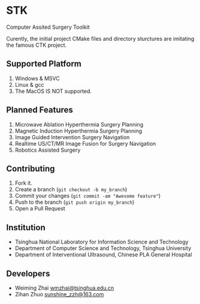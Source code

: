 STK
===
Computer Assited Surgery Toolkit

Curently, the initial project CMake files and directory sturctures are imitating the famous CTK project.

Supported Platform
------------
1. Windows & MSVC
2. Linux & gcc
3. The MacOS IS NOT supported.

Planned Features
------------

1. Microwave Ablation Hyperthermia Surgery Planning 
2. Magnetic Induction Hyperthermia Surgery Planning 
3. Image Guided Intervention Surgery Navigation
4. Realtime US/CT/MR Image Fusion for Surgery Navigation
5. Robotics Assisted Surgery


Contributing
------------

1. Fork it.
2. Create a branch (`git checkout -b my_branch`)
3. Commit your changes (`git commit -am "Awesome feature"`)
4. Push to the branch (`git push origin my_branch`)
5. Open a Pull Request


Institution
------------
* Tsinghua National Laboratory for Information Science and Technology
* Department of Computer Science and Technology, Tsinghua University
* Department of Interventional Ultrasound, Chinese PLA General Hospital


Developers
------------
* Weiming Zhai  wmzhai@tsinghua.edu.cn
* Zihan Zhuo  sunshine_zzh@163.com
